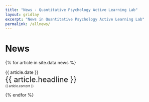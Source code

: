 ```yaml
---
title: "News - Quantitative Psychology Active Learning Lab"
layout: gridlay
excerpt: "News in Quantitative Psychology Active Learning Lab"
permalink: /allnews/
---
```


# News

{% for article in site.data.news %}
<p>{{ article.date }} <br>
<font size="5">{{ article.headline }}</font><br>
  <font size="1">{{ article.content }}</font></p>
{% endfor %}
